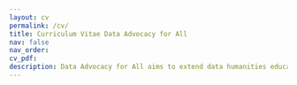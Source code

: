 ```yaml
---
layout: cv
permalink: /cv/
title: Curriculum Vitae Data Advocacy for All
nav: false
nav_order: 
cv_pdf: 
description: Data Advocacy for All aims to extend data humanities education and invigorate DEI initiatives across the CU system by developing a modular approach to teaching data advocacy, supported by a Open Access (OA) digital repository of educational resources. Whether used by nonprofits to catalyze social action, think tanks to argue for policy change, or organizations to promote legislative equity, data advocacy is an increasingly important means of communication in the big data era. While more and more CU students are being exposed to the technical aspects of data science, a complex array of data skills and literacies are needed to use data responsibly and create positive change in the world. Data advocacy is an integrative, ethical practice of analysis, design, and communication in which insights from a dataset are effectively conveyed to raise public awareness and drive social change. Envisioned by a team of digital humanities faculty at CU Boulder and Denver in concert with CU Boulder’s Center for Research Data and Digital Scholarship (CRDDS), the Data Advocacy for All project is in the process of designing, building, teaching, and assessing a civically engaged, experiential curricular approach to data advocacy. This approach will leverage multiple technologies to enhance student abilities to ethically and effectively inquire with data, communicate with data, and deploy data to create more just futures.
---
```

